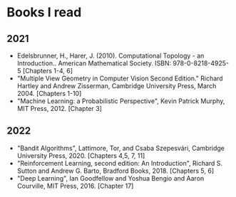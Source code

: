 # Books I read

## 2021
* Edelsbrunner, H., Harer, J. (2010). Computational Topology - an Introduction.. American Mathematical Society. ISBN: 978-0-8218-4925-5 [Chapters 1-4, 6]
* "Multiple View Geometry in Computer Vision Second Edition." Richard Hartley and Andrew Zisserman, Cambridge University Press, March 2004. [Chapters 1-10]
* "Machine Learning: a Probabilistic Perspective", Kevin Patrick Murphy, MIT Press, 2012. [Chapter 3]

## 2022
* "Bandit Algorithms", Lattimore, Tor, and Csaba Szepesvári, Cambridge University Press, 2020. [Chapters 4,5, 7, 11]
* "Reinforcement Learning, second edition: An Introduction", Richard S. Sutton and Andrew G. Barto, Bradford Books, 2018. [Chapters 5, 6]
* "Deep Learning", Ian Goodfellow and Yoshua Bengio and Aaron Courville, MIT Press, 2016. [Chapter 17]